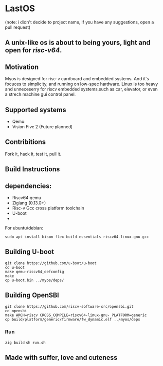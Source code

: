 # LastOS

(note: i didn't decide to project name, if you have any suggestions, open a pull request)

## A unix-like os is about to being yours, light and open for _risc-v64_.
## Motivation
Myos is designed for risc-v cardboard and embedded systems. And it's focuces to simplicity, and running on low-spec hardware. Linux is too heavy and unneceserry for riscv embedded systems,such as car, elevator, or even a strech machine gui control panel.

## Supported systems 
- Qemu
- Vision Five 2 (Future planned) 

## Contribitions

Fork it, hack it, test it, pull it.

## Build Instructions
## dependencies:
- Riscv64 qemu
- Ziglang (0.13.0+)
- Risc-v Gcc cross platform toolchain
- U-boot
- 
For ubuntu/debian:
```
sudo apt install bison flex build-essentials riscv64-linux-gnu-gcc
```

## Building U-boot
```
git clone https://github.com/u-boot/u-boot
cd u-boot
make qemu-riscv64_defconfig
make
cp u-boot.bin ../myos/deps/
```
## Building OpenSBI
```
git clone https://github.com/riscv-software-src/opensbi.git
cd opensbi
make ARCH=riscv CROSS_COMPILE=riscv64-linux-gnu- PLATFORM=generic
cp build/platform/generic/firmware/fw_dynamic.elf ../myos/deps
```

### Run
`zig build`
`sh run.sh`
## Made with suffer, love and cuteness
